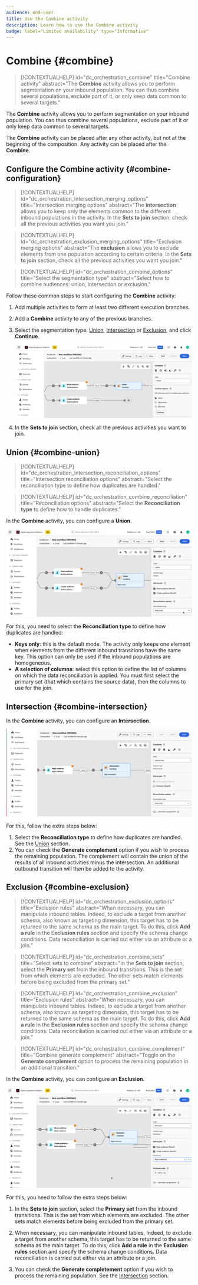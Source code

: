 ```yaml
---
audience: end-user
title: Use the Combine activity
description: Learn how to use the Combine activity
badge: label="Limited availability" type="Informative"
---
```


# Combine {#combine}

>[!CONTEXTUALHELP]
>id="dc_orchestration_combine"
>title="Combine activity"
>abstract="The **Combine** activity allows you to perform segmentation on your inbound population. You can thus combine several populations, exclude part of it, or only keep data common to several targets."

The **Combine** activity allows you to perform segmentation on your inbound population. You can thus combine several populations, exclude part of it or only keep data common to several targets.

The **Combine** activity can be placed after any other activity, but not at the beginning of the composition. Any activity can be placed after the **Combine**.

## Configure the Combine activity {#combine-configuration}

>[!CONTEXTUALHELP]
>id="dc_orchestration_intersection_merging_options"
>title="Intersection merging options"
>abstract="The **intersection** allows you to keep only the elements common to the different inbound populations in the activity. In the **Sets to join** section, check all the previous activities you want you join."

>[!CONTEXTUALHELP]
>id="dc_orchestration_exclusion_merging_options"
>title="Exclusion merging options"
>abstract="The **exclusion** allows you to exclude elements from one population according to certain criteria. In the **Sets to join** section, check all the previous activities you want you join."

>[!CONTEXTUALHELP]
>id="dc_orchestration_combine_options"
>title="Select the segmentation type"
>abstract="Select how to combine audiences: union, intersection or exclusion."

Follow these common steps to start configuring the **Combine** activity:

1. Add multiple activities to form at least two different execution branches.

1. Add a **Combine** activity to any of the previous branches.

1. Select the segmentation type: [Union](#union), [Intersection](#intersection) or [Exclusion](#exclusion), and click **Continue**.

    ![](../assets/combine.png)

1. In the **Sets to join** section, check all the previous activities you want to join. 

## Union {#combine-union}

>[!CONTEXTUALHELP]
>id="dc_orchestration_intersection_reconciliation_options"
>title="Intersection reconciliation options"
>abstract="Select the reconciliation type to define how duplicates are handled."

>[!CONTEXTUALHELP]
>id="dc_orchestration_combine_reconciliation"
>title="Reconciliation options"
>abstract="Select the **Reconciliation type** to define how to handle duplicates."

In the **Combine** activity, you can configure a **Union**.

![](../assets/combine-union.png)

For this, you need to select the **Reconciliation type** to define how duplicates are handled:

* **Keys only**: this is the default mode. The activity only keeps one element when elements from the different inbound transitions have the same key. This option can only be used if the inbound populations are homogeneous.
* **A selection of columns**: select this option to define the list of columns on which the data reconciliation is applied. You must first select the primary set (that which contains the source data), then the columns to use for the join.

## Intersection {#combine-intersection}

In the **Combine** activity, you can configure an **Intersection**.

![](../assets/combine-intersection.png)

For this, follow the extra steps below:

1. Select the **Reconciliation type** to define how duplicates are handled. See the [Union](#union) section.
1. You can check the **Generate complement** option if you wish to process the remaining population. The complement will contain the union of the results of all inbound activities minus the intersection. An additional outbound transition will then be added to the activity.

## Exclusion {#combine-exclusion}

>[!CONTEXTUALHELP]
>id="dc_orchestration_exclusion_options"
>title="Exclusion rules"
>abstract="When necessary, you can manipulate inbound tables. Indeed, to exclude a target from another schema, also known as targeting dimension, this target has to be returned to the same schema as the main target. To do this, click **Add a rule** in the E**xclusion rules** section and specify the schema change conditions. Data reconciliation is carried out either via an attribute or a join."

>[!CONTEXTUALHELP]
>id="dc_orchestration_combine_sets"
>title="Select sets to combine"
>abstract="In the **Sets to join** section, select the **Primary set** from the inbound transitions. This is the set from which elements are excluded. The other sets match elements before being excluded from the primary set."

>[!CONTEXTUALHELP]
>id="dc_orchestration_combine_exclusion"
>title="Exclusion rules"
>abstract="When necessary, you can manipulate inbound tables. Indeed, to exclude a target from another schema, also known as targeting dimension, this target has to be returned to the same schema as the main target. To do this, click **Add a rule** in the **Exclusion rules** section and specify the schema change conditions. Data reconciliation is carried out either via an attribute or a join."

>[!CONTEXTUALHELP]
>id="dc_orchestration_combine_complement"
>title="Combine generate complement"
>abstract="Toggle on the **Generate complement** option to process the remaining population in an additional transition." 

In the **Combine** activity, you can configure an **Exclusion**.

![](../assets/combine-exclusion.png)
    
For this, you need to follow the extra steps below:

1. In the **Sets to join** section, select the **Primary set** from the inbound transitions. This is the set from which elements are excluded. The other sets match elements before being excluded from the primary set.

1. When necessary, you can manipulate inbound tables. Indeed, to exclude a target from another schema, this target has to be returned to the same schema as the main target. To do this, click **Add a rule** in the **Exclusion rules** section and specify the schema change conditions. Data reconciliation is carried out either via an attribute or a join. <!-- pas compris-->
1. You can check the **Generate completement** option if you wish to process the remaining population. See the [Intersection](#intersection) section.

<!--
## Examples{#combine-examples}

In the following example, we are using a **Combine** activity and we add a **union** to retrieves all the profiles of the two queries: persons between 18 and 27 years old and persons between 34 and 40 years old.

![](../assets/workflow-union-example.png)

The following example shows the **intersection** between two query activities. It is being used here to retrieve profiles who are between 18 to 27 years old and whose email address has been provided.

![](../assets/workflow-intersection-example.png)

The following **exclusion** example shows two queries configured to filter profiles who are between 18 and 27 years old and have an Adobe email domain. The profiles with an Adobe email domain are then excluded from the first set. 

![](../assets/workflow-exclusion-example.png)
-->
